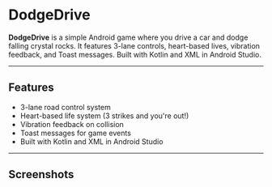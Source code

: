 # DodgeDrive 

**DodgeDrive** is a simple Android game where you drive a car and dodge falling crystal rocks. It features 3-lane controls, heart-based lives, vibration feedback, and Toast messages. Built with Kotlin and XML in Android Studio.

---

##  Features

-  3-lane road control system  
-  Heart-based life system (3 strikes and you're out!)  
-  Vibration feedback on collision  
-  Toast messages for game events  
-  Built with Kotlin and XML in Android Studio

---

##  Screenshots



